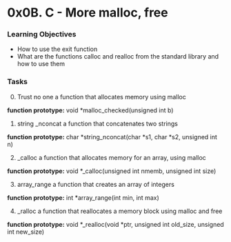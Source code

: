 # 0x0B. C - More malloc, free
### Learning Objectives
* How to use the exit function
* What are the functions calloc and realloc from the standard library and how to use them
### Tasks
0. Trust no one
a function that allocates memory using malloc

**function prototype:** void *malloc_checked(unsigned int b)

1. string _nconcat
a function that concatenates two strings

**function prototype:** char *string_nconcat(char *s1, char *s2, unsigned int n)

2. _calloc
a function that allocates memory for an array, using malloc

**function prototype:** void *_calloc(unsigned int nmemb, unsigned int size)

3. array_range
a function that creates an array of integers

**function prototype:** int *array_range(int min, int max)

4. _ralloc
a function that reallocates a memory block using malloc and free

**function prototype:** void *_realloc(void *ptr, unsigned int old_size, unsigned int new_size)
